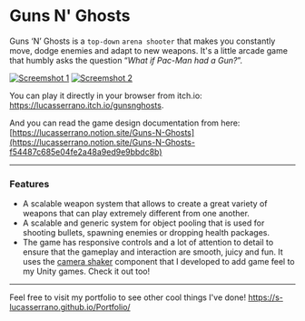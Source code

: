 # Guns N' Ghosts

Guns ‘N’ Ghosts is a ```top-down``` ```arena shooter``` that makes you constantly move, dodge enemies and adapt to new weapons. It's a little arcade game that humbly asks the question “*What if Pac-Man had a Gun?*”.

[![Screemshot 1](https://img.itch.zone/aW1hZ2UvMjMzNzMyNi8xMzg1NzQ1Ny5qcGc=/347x500/nbFPRV.jpg)](https://www.youtube.com/watch?v=UAoElLIHjG4)
[![Screemshot 2](https://img.itch.zone/aW1hZ2UvMjMzNzMyNi8xMzg1NzQ1OS5qcGc=/347x500/Tw%2FgzP.jpg)](https://www.youtube.com/watch?v=UAoElLIHjG4)

You can play it directly in your browser from itch.io: https://lucasserrano.itch.io/gunsnghosts.

And you can read the game design documentation from here: [https://lucasserrano.notion.site/Guns-N-Ghosts](https://lucasserrano.notion.site/Guns-N-Ghosts-f54487c685e04fe2a48a9ed9e9bbdc8b)

---

### Features
* A scalable weapon system that allows to create a great variety of weapons that can play extremely different from one another.
* A scalable and generic system for object pooling that is used for shooting bullets, spawning enemies or dropping health packages.
* The game has responsive controls and a lot of attention to detail to ensure that the gameplay and interaction are smooth, juicy and fun. It uses the [camera shaker](https://github.com/S-LucasSerrano/CameraShaker) component that I developed to add game feel to my Unity games. Check it out too!

---

Feel free to visit my portfolio to see other cool things I've done! https://s-lucasserrano.github.io/Portfolio/
